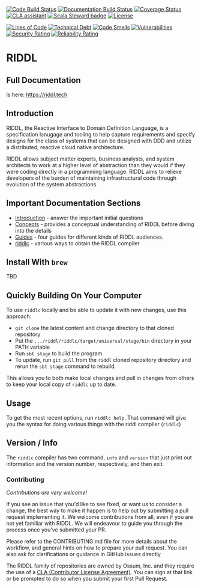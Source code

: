 [![Code Build Status](https://github.com/reactific/riddl/actions/workflows/scala.yml/badge.svg)](https://github.com/reactific/riddl/actions/workflows/scala.yml/badge.svg)
[![Documentation Build Status](https://github.com/reactific/riddl/actions/workflows/gh-pages.yml/badge.svg)](https://github.com/reactific/riddl/actions/workflows/gh-pages.yml/badge.svg)
[![Coverage Status](https://coveralls.io/repos/github/reactific/riddl/badge.svg?branch=main)](https://coveralls.io/github/reactific/riddl?branch=main)
[![CLA assistant](https://cla-assistant.io/readme/badge/reactific/riddl)](https://cla-assistant.io/reactific/riddl)
[![Scala Steward badge](https://img.shields.io/badge/Scala_Steward-helping-blue.svg?style=flat&logo=data:image/png;base64,iVBORw0KGgoAAAANSUhEUgAAAA4AAAAQCAMAAAARSr4IAAAAVFBMVEUAAACHjojlOy5NWlrKzcYRKjGFjIbp293YycuLa3pYY2LSqql4f3pCUFTgSjNodYRmcXUsPD/NTTbjRS+2jomhgnzNc223cGvZS0HaSD0XLjbaSjElhIr+AAAAAXRSTlMAQObYZgAAAHlJREFUCNdNyosOwyAIhWHAQS1Vt7a77/3fcxxdmv0xwmckutAR1nkm4ggbyEcg/wWmlGLDAA3oL50xi6fk5ffZ3E2E3QfZDCcCN2YtbEWZt+Drc6u6rlqv7Uk0LdKqqr5rk2UCRXOk0vmQKGfc94nOJyQjouF9H/wCc9gECEYfONoAAAAASUVORK5CYII=)](https://scala-steward.org)
[![License](https://img.shields.io/badge/license-Apache%202-blue.svg)](https://raw.githubusercontent.com/reactific/riddl/master/LICENSE)

[![Lines of Code](https://sonarcloud.io/api/project_badges/measure?project=reactific_riddl&metric=ncloc)](https://sonarcloud.io/summary/new_code?id=reactific_riddl)
[![Technical Debt](https://sonarcloud.io/api/project_badges/measure?project=reactific_riddl&metric=sqale_index)](https://sonarcloud.io/summary/new_code?id=reactific_riddl)
[![Code Smells](https://sonarcloud.io/api/project_badges/measure?project=reactific_riddl&metric=code_smells)](https://sonarcloud.io/summary/new_code?id=reactific_riddl)
[![Vulnerabilities](https://sonarcloud.io/api/project_badges/measure?project=reactific_riddl&metric=vulnerabilities)](https://sonarcloud.io/summary/new_code?id=reactific_riddl)
[![Security Rating](https://sonarcloud.io/api/project_badges/measure?project=reactific_riddl&metric=security_rating)](https://sonarcloud.io/summary/new_code?id=reactific_riddl)
[![Reliability Rating](https://sonarcloud.io/api/project_badges/measure?project=reactific_riddl&metric=reliability_rating)](https://sonarcloud.io/summary/new_code?id=reactific_riddl)

# RIDDL

## Full Documentation
Is here: https://riddl.tech

## Introduction
RIDDL, the Reactive Interface to Domain Definition Language, is a specification
lanugage and tooling to help capture requirements and specify designs for the
class of systems that can be designed with DDD and utilize a distributed, reactive
cloud native architecture.  


RIDDL allows subject matter experts, business analysts, and system architects to
work at a higher level of abstraction than they would if they were coding directly
in a programming language. RIDDL aims to relieve developers of the burden of 
maintaining infrastructural code through evolution of the system abstractions.

## Important Documentation Sections

* [Introduction](https://riddl.tech/introduction/) - answer the important initial questions
* [Concepts](https://riddl.tech/concepts/) - provides a conceptual understanding of RIDDL before diving into the details
* [Guides](https://riddl.tech/guides/) - four guides for different kinds of RIDDL audiences.
* [riddlc](https://riddl.tech/tooling/riddlc/) - various ways to obtain the RIDDL compiler

## Install With `brew`
TBD

## Quickly Building On Your Computer
To use `riddlc` locally and be able to update it with new changes, use this approach:
* `git clone` the latest content and change directory to that cloned repository
* Put the `.../riddl/riddlc/target/universal/stage/bin` directory in your PATH 
  variable
* Run `sbt stage` to build the program
* To update, run `git pull` from the `riddl` cloned repository directory and
  rerun the `sbt stage` command to rebuild. 

This allows you to both make local changes and pull in changes from others to
keep your local copy of `riddlc` up to date. 

## Usage
To get the most recent options, run `riddlc help`. That command will give you
the syntax for doing various things with the riddl compiler (`riddlc`)

## Version / Info
The `riddlc` compiler has two command, `info` and `version` that just print
out information and the version number, respectively, and then exit. 

### Contributing
_Contributions are very welcome!_

If you see an issue that you'd like to see fixed, or want us to consider a
change, the best way to make it happen is to help out by submitting a 
pull request implementing it. We welcome contributions from all, even if
you are not yet familiar with RIDDL. We will endeavour to guide you 
through the process once you've submitted your PR. 

Please refer to the CONTRIBUTING.md file for more details about the workflow, 
and general hints on how to prepare your pull request. You can also ask for
clarifications or guidance in GitHub issues directly

The RIDDL family of repositories are owned by Ossum, Inc. and they require
the use of a 
[CLA (Contributor License Agreement)](https://cla-assistant.io/reactific/riddl).
You can sign at that link or be prompted to do so when you submit your first
Pull Request. 

